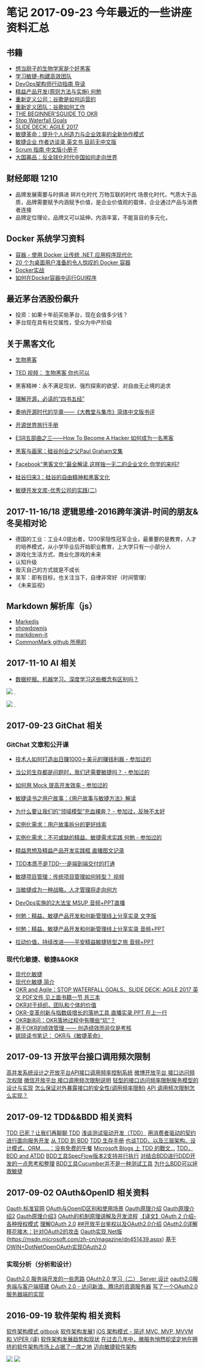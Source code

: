 # 笔记 2017-09-23 今年最近的一些讲座资料汇总

## 书籍
 - [想当厨子的生物学家是个好黑客](https://book.douban.com/subject/20647000/)
 - [学习敏捷-构建高效团队](https://book.douban.com/subject/26979886/)
 - [DevOps架构师行动指南 导读](https://mp.weixin.qq.com/s?__biz=MjM5NjQ4MzI5MA==&mid=2650585290&idx=1&sn=7506625425f9cc18fe1c6dcfddb7c0d0&chksm=bee0817f89970869dfbd7caa45aa6aaef3a73d84f10544ee96045c8a188b7d63088724ecd7cc&mpshare=1&scene=1&srcid=09265joh2Aq8YF6EREhZ4oNo&pass_ticket=88Ll6icYrFUsbphRjUMjDIvw9oQjDVYn1vW3ZiKDbjx7cbF3GKS3HzzlP5%2B1NG7l#rd)
 - [精益产品开发(原则方法与实施) 何勉](https://book.douban.com/subject/27116921/)
 - [重新定义公司：谷歌是如何运营的](https://book.douban.com/subject/26582822/)
 - [重新定义团队：谷歌如何工作](https://book.douban.com/subject/26608585/)
 - [THE BEGINNER'SGUIDE TO OKR](https://d335luupugsy2.cloudfront.net/cms/files/15929/1503544534The_Beginners_Guide_to_OKR.pdf)
 - [Stop Waterfall Goals](https://d335luupugsy2.cloudfront.net/cms%2Ffiles%2F15929%2F1503535764Life_is_too_short_for_waterfall_goals.pdf)
 - [SLIDE DECK: AGILE 2017](https://d335luupugsy2.cloudfront.net/cms/files/15929/1502387731FelipeCastro_Agile2017_Download.pdf)
 - [敏捷革命：提升个人创造力与企业效率的全新协作模式](https://book.douban.com/subject/27008697/)
 - [敏捷企业 作者访谈录 英文书 目前无中文版](http://www.infoq.com/cn/articles/book-review-agile-enterprise?utm_campaign=rightbar_v2&utm_source=infoq&utm_medium=articles_link&utm_content=link_text)
 - [Scrum 指南 中文版小册子](http://www.scrumguides.org/docs/scrumguide/v2016/2016-Scrum-Guide-Chinese-Simplified.pdf#zoom=100)
- [大国寡品：反全球化时代中国如何走向世界](https://item.m.jd.com/product/21383339781.html?sid=212cf5f8c1d79c91e6197a41d08982b8)

## 财经郎眼 1210
- 品牌发展需要与时俱进
碎片化时代 万物互联的时代 场景化时代，气质大于品质，品牌需要赋予内涵赋予价值，是企业价值观的载体，企业通过产品与消费者连接
- 品牌定位理论，品牌又可以延伸，内涵丰富，不能盲目的多元化，

## Docker 系统学习资料

- [容器 - 使用 Docker 让传统 .NET 应用程序现代化](https://msdn.microsoft.com/magazine/mt797650)
- [20 个为桌面用户准备的令人惊叹的 Docker 容器 ](https://goreliu.github.io/yi-20-ge-wei-zhuo-mian-yong-hu-zhun-bei-de-ling-ren-liang-tan-de-docker-rong-qi.html)
- [Docker实战](http://programmer.zhujunwu.cn/article/23453)
- [如何在Docker容器中运行GUI程序](https://linux.cn/article-5304-1.html)

## 最近茅台洒股份飙升
- 投资：如果十年前买些茅台，现在会值多少钱？
- 茅台现在具有社交属性，受众为中产阶级

## 关于黑客文化
 - [生物黑客](http://biohackingbook.com/complimentary-sleep-chapter/)
 - [TED 视频： 生物黑客 你也可以](https://www.ted.com/talks/ellen_jorgensen_biohacking_you_can_do_it_too/transcript?language=zh-cn)

 - 黑客精神：永不满足现状、强烈探索的欲望、对自由无止境的追求
 - [理解开源，必读的“四书五经”](https://linux.cn/article-3014-1.html)
 - [奏响开源时代的华章——《大教堂与集市》简体中文版书评](https://linux.cn/article-3255-1.html?pr)

 - [开源世界旅行手册](https://i.linuxtoy.org/docs/guide/)
 - [ESR五部曲之三——How To Become A Hacker 如何成为一名黑客](http://blog.csdn.net/hymalaya/article/details/906059)
 - [黑客与画家：硅谷创业之父Paul Graham文集](http://www.ituring.com.cn/book/39)
 - [Facebook“黑客文化”最全解读,这样独一无二的企业文化,你学的来吗?](http://www.sohu.com/a/142933344_165191)
 - [硅谷归来3：硅谷的自由精神和黑客文化](https://www.huxiu.com/article/100508/1.html)
 - [敏捷开发文库-优秀公司的实践(二)](https://wenku.baidu.com/view/0fdd5e186edb6f1aff001ffc.html)
 
## 2017-11-16/18 逻辑思维-2016跨年演讲-时间的朋友&冬吴相对论

 - 德国的工业：工业4.0提出者，1200家隐性冠军企业，最重要的是教育，人才的培养模式，从小学毕业后开始职业教育，上大学只有一小部分人
 - 游戏化生活方式、商业化游戏的未来
 - 认知升级
 - 毁灭自己的方式就是不成长
 - 吴军：即有目标，也关注当下，自律非常好（时间管理）
 - 《未来监视》

## Markdown 解析库（js）
- [Markedjs](https://github.com/chjj/marked)
- [showdownjs](https://github.com/showdownjs/showdown)
- [markdown-it](https://github.com/markdown-it/markdown-it)
- [CommonMark github 所用的](https://github.com/commonmark/CommonMark)
## 2017-11-10 AI 相关

- [数据挖掘、机器学习、深度学习这些概念有区别吗？](https://www.zhihu.com/question/30557267)

![](https://pic2.zhimg.com/50/v2-57707c163e84450acb73bdb53ba30955_hd.jpg) .

![](https://pic3.zhimg.com/50/v2-28654ec3e787c5132b0e6649068caf96_hd.jpg) .
 
## 2017-09-23 GitChat 相关 

### GitChat 文章和公开课

 - [技术人如何打造出日赚1000＋美元的赚钱利器 - 参加过的](http://gitbook.cn/books/59134415036c8f06d12d6adb/index.html)
 - [当公司生存都是问题时，我们还需要敏捷吗？ - 参加过的](http://gitbook.cn/books/591065859297477952f7ee2f/index.html)
 - [如何用 Mock 提高开发效率 - 参加过的](http://gitbook.cn/books/59127b879a885c211413d40d/index.html)
 - [敏捷读书之用户故事：《用户故事与敏捷方法》解读](http://gitbook.cn/books/591eb0d56ce9f22936e1e733/index.html)
 - [为什么要让我们的“领域模型”充血裸奔？ - 参加过，反映不太好](http://gitbook.cn/books/594625ea6c4c943b3adde208/index.html)
 - [实例化需求：用户故事拆分的更好线索](http://gitbook.cn/books/59520a0499ad05267b794203/index.html)
 - [实例化需求：不可或缺的精益、敏捷需求实践 何勉 - 参加过的](http://gitbook.cn/books/59b8d594dc705a36d3cae705/index.html)
 - [精益思想及精益产品开发实践框 直播图文记录](https://mp.weixin.qq.com/s?__biz=MzI0NDQyNzczMg==&mid=2247484617&idx=1&sn=d25030e7517cca58c1fe910e23051e24&chksm=e95cba72de2b3364497bf9ca1acf8bc598b418e896b5d9ac9b436ef95cddee39862ab145db11&mpshare=1&scene=1&srcid=0824UDssT92r3QBN3azn7S6k&pass_ticket=88Ll6icYrFUsbphRjUMjDIvw9oQjDVYn1vW3ZiKDbjx7cbF3GKS3HzzlP5%2B1NG7l#rd)
 - [TDD本质不是TDD---是端到端交付的打通](https://mp.weixin.qq.com/s?__biz=MzAxOTU1OTc2NQ==&mid=2650527573&idx=1&sn=4da3042025decf23f8189f93eff5e91e&chksm=83ca536fb4bdda794f4f410fd58ccdff6e74d908584882b21d8edae853fc09314dc3254ea73b&mpshare=1&scene=1&srcid=0915J9vIE6Vt1aJ4n29idY2Q&pass_ticket=88Ll6icYrFUsbphRjUMjDIvw9oQjDVYn1vW3ZiKDbjx7cbF3GKS3HzzlP5%2B1NG7l#rd)
 - [敏捷项目管理：传统项目管理如何转型？ 视频](http://meia.me/course/169273?from=groupmessage&isappinstalled=0)
 - [当敏捷成为一种战略，人才管理将走向何方](https://mp.weixin.qq.com/s?__biz=MjM5NzY4MzQyMQ==&mid=2650080798&idx=2&sn=fb02372f9cce177d2126a43002a3e714&chksm=bed7efac89a066ba6caa66d3f7abbd75af8c35be499f38aac44d3c1a15b3e5664c2fb92d3aa1&mpshare=1&scene=1&srcid=0808BG02tfZFmiBF94UWlRHK&pass_ticket=88Ll6icYrFUsbphRjUMjDIvw9oQjDVYn1vW3ZiKDbjx7cbF3GKS3HzzlP5%2B1NG7l#rd)
 
 - [DevOps实施的2大法宝 MSUP 音频+PPT直播](https://m.qlchat.com/topic/details?topicId=1930000008301100&pro_cl=link&from=groupmessage&loginType=qrCode&authDataKey=2000000013549663)
 - [何勉：精益、敏捷产品开发和创新管理线上分享实录 文字版](https://mp.weixin.qq.com/s?__biz=MjM5NzAyNDUwOQ==&mid=2649246055&idx=1&sn=7dc2ca9de8c6089584f162dddff64601&chksm=befcaef5898b27e310cf579cef0785b618f5fd950b685b3dfbef3452d3fa6eb0f73b1bf76a33&mpshare=1&scene=1&srcid=0908UoC0uR93LmhtVQawB7Im&pass_ticket=88Ll6icYrFUsbphRjUMjDIvw9oQjDVYn1vW3ZiKDbjx7cbF3GKS3HzzlP5%2B1NG7l#rd)
 - [何勉：精益、敏捷产品开发和创新管理线上分享实录 音频+PPT](https://m.qlchat.com/topic/290000438017580.htm?preview=Y&intoPreview=Y&topicId=290000438017580&pro_cl=link)
 - [拉动价值，持续改进——平安精益敏捷转型之旅 音频+PPT](https://m.qlchat.com/topic/details?topicId=1920000010266508)
 
### 现代化敏捷、敏捷&&OKR
 - [现代化敏捷](https://www.testwo.com/article/821) 
 - [现代化敏捷 简介](http://www.infoq.com/cn/articles/modern-agile-intro/)
 - [OKR and Agile：STOP WATERFALL GOALS、SLIDE DECK: AGILE 2017 英文 PDF文件 见上面书籍一节 共三本](http://felipecastro.com/en/okr-tools/#CATEG2)
 - [OKR对于组织、团队和个体的价值](http://pan.baidu.com/s/1c2CQxuK)
 - [OKR-变革创新与指数级增长的落地工具 直播实录 PPT 在上一行](https://m.qlchat.com/topic/details?topicId=2000000017226168)
 - [OKR新8问：OKR落地过程中有哪些“坑”？](https://mp.weixin.qq.com/s?__biz=MzAxNTc3OTg2Nw==&mid=2651475851&idx=1&sn=0d6da498c415a8ff2275f0de38ff0f2a&chksm=80003effb777b7e9aac00ee6ccba25b33572fd51a380f90dd04c6aaecab4fcbea89e5e1f775d&mpshare=1&scene=1&srcid=0928Pz0kEdlkcYmAi36Qd7Dp&pass_ticket=phpV3MHMTFaJxUc2rEQ7yP%2FFydZnMmurxPReTCytDDHf2X68pCx5Qi49gX689z8A#rd)
 - [基于OKR的绩效管理 —— 创造绩效而非仅是考核](https://mp.weixin.qq.com/s?__biz=MzAxNTc3OTg2Nw==&mid=2651475976&idx=1&sn=e26d58063bdb3d5d8d53963b15daa484&chksm=8000217cb777a86af87224bafaa8b84fc4423f7f8e5863f27bdec58584ee865c27c7273ae66e&mpshare=1&scene=24&srcid=0916bZMo4FAhhqutBJTtNm73&pass_ticket=phpV3MHMTFaJxUc2rEQ7yP%2FFydZnMmurxPReTCytDDHf2X68pCx5Qi49gX689z8A#rd)
 - [姚琼读书笔记： OKR与《敏捷革命》](http://blog.sina.com.cn/s/blog_140d018570102x3ju.html)


## 2017-09-13 开放平台接口调用频次限制
[高并发系统设计之开放平台API接口调用频率控制系统](http://blog.csdn.net/joeyon1985/article/details/47084083)
[微博开放平台 接口访问频次权限](http://open.weibo.com/wiki/Rate-limiting)
[微信开放平台 接口调用频次限制说明](https://mp.weixin.qq.com/wiki?t=resource/res_main&id=mp1433744592)
[轻型的接口访问频率限制服务模型的设计与实现](http://www.cnblogs.com/jimcsharp/p/5534840.html)
[怎么保证对外暴露接口的安全性(调用频率限制)](https://segmentfault.com/q/1010000002938194)
[API 调用频次限制怎么实现？](https://www.v2ex.com/t/124433)

## 2017-09-12 TDD&&BDD 相关资料
[TDD 已死？让我们再聊聊 TDD](http://blog.jobbole.com/110560/)
[浅谈测试驱动开发（TDD）](https://www.ibm.com/developerworks/cn/linux/l-tdd/)
[用消费者驱动的契约进行面向服务开发](http://www.infoq.com/cn/articles/consumer-driven-contracts)
[从 TDD 到 BDD](http://www.tuicool.com/articles/MBfaInr)
[TDD 生存手册](http://www.tuicool.com/articles/MBfaInr)
[也谈TDD，以及三层架构、设计模式、ORM……：没有免费的午餐](http://www.tuicool.com/articles/aAFnyy6)
[Microsoft Blogs 上 TDD 的戰文...](http://www.tuicool.com/articles/IVRJ7zM)
[TDD，BDD and ATDD](http://www.tuicool.com/articles/QNZfqiV)
[BDD工具SpecFlow版本2支持并行执行](http://www.tuicool.com/articles/J3MFJv)
[对结合BDD进行DDD开发的一点思考和整理](http://www.tuicool.com/articles/yYZB3m7)
[BDD工具Cucumber并不是一种测试工具](http://www.tuicool.com/articles/JJ7VRjR)
[为什么BDD可以拯救敏捷](http://www.tuicool.com/articles/iYjUvum)

## 2017-09-02 OAuth&OpenID 相关资料
[Oauth 标准官网](https://oauth.net/2/)
[OAuth与OpenID区别和使用场景](https://www.zhihu.com/question/19628327)
[Oauth原理介绍](https://www.biaodianfu.com/learn-oauth.html)
[Oauth原理介绍2](http://www.jianshu.com/p/976e8aba49a0?utm_source=tuicool&utm_medium=referral)
[Oauth原理介绍3](http://www.tuicool.com/articles/QviMR3N)
[OAuth的机制原理讲解及开发流程](http://www.jianshu.com/p/bd9e7962bba3)
[【译文】OAuth 2 介绍-各种授权模式](http://www.jianshu.com/p/5978e727dbc0)
[理解OAuth 2.0](http://www.ruanyifeng.com/blog/2014/05/oauth_2_0.html)
[##开放平台鉴权以及OAuth2.0介绍](https://my.oschina.net/Barudisshu/blog/291962)
[OAuth2.0详解](http://www.cnblogs.com/shijingjing07/p/5853770.html)
[移花接木：针对OAuth2的攻击](http://www.tuicool.com/articles/UVRF3yV)
[Oauth实现 Net版](https://github.com/IdentityServer/IdentityServer3)(https://msdn.microsoft.com/zh-cn/magazine/dn451439.aspx)
[基于OWIN+DotNetOpenOAuth实现OAuth2.0](http://www.cnblogs.com/dannyH/p/4170498.html)

### 实现分析（分析和设计）
[Oauth2.0 服务端开发的一些思路](https://zhuanlan.zhihu.com/p/21807506)
[OAuth2.0 学习（二） Server 设计](http://blog.csdn.net/passwordport/article/details/19557807)
[oauth2.0服务端与客户端搭建](http://www.cnblogs.com/doubilaile/p/5066916.html)
[OAuth 2.0 - 访问新浪、腾讯的资源服务器](http://www.cnblogs.com/highend/archive/2012/07/10/oauth2_access_sina_and_tencent_resource_server.html)
[写了一个OAuth2.0服务器端的实现](http://blog.sina.com.cn/s/blog_7de05c0501017k1d.html)

## 2016-09-19 软件架构 相关资料
[软件架构模式 gitbook](https://www.gitbook.com/book/bboyfeiyu/software-architecture-patterns/details)
[软件架构发展1](http://www.it610.com/article/3555337.htm)
[iOS 架构模式 - 简述 MVC, MVP, MVVM 和 VIPER (译)](https://blog.coding.net/blog/ios-architecture-patterns)
[软件架构发展趋势和现状](http://www.wtoutiao.com/p/1e4yfmd.html)
[在过去几年中，微服务悄然却坚定地在拥挤的软件架构市场上占据了一席之地](http://www.tuicool.com/articles/ZfMnErb)
[迈向敏捷软件架构](http://www.tuicool.com/articles/zEB3um)


![](http://images.cnblogs.com/cnblogs_com/gaojing/tt.jpg)
![](http://images.cnblogs.com/cnblogs_com/gaojing/tt.jpg)
